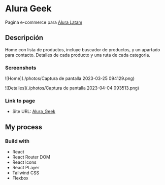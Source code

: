 # Alura Geek

Pagina e-commerce para [Alura Latam](https://www.aluracursos.com/)

## Descripción

Home con lista de productos, incluye buscador de productos, y un apartado para contacto.
Detalles de cada producto y una ruta de cada categoria.

### Screenshots

![Home](./photos/Captura de pantalla 2023-03-25 094129.png)

![Detalles](./photos/Captura de pantalla 2023-04-04 093513.png)

### Link to page 

- Site URL: [Alura_Geek](https://alurageek-e-commerce.netlify.app/)

## My process

### Build with

- React
- React Router DOM
- React Icons
- React PLayer
- Tailwind CSS
- Flexbox
